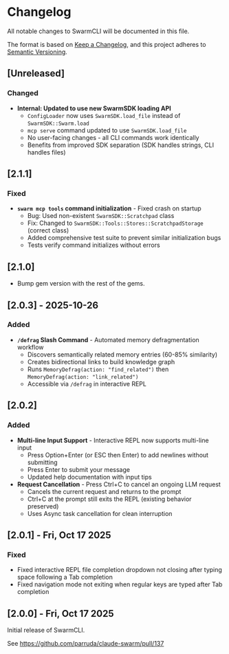 # Changelog

All notable changes to SwarmCLI will be documented in this file.

The format is based on [Keep a Changelog](https://keepachangelog.com/en/1.0.0/),
and this project adheres to [Semantic Versioning](https://semver.org/spec/v2.0.0.html).

## [Unreleased]

### Changed

- **Internal: Updated to use new SwarmSDK loading API**
  - `ConfigLoader` now uses `SwarmSDK.load_file` instead of `SwarmSDK::Swarm.load`
  - `mcp serve` command updated to use `SwarmSDK.load_file`
  - No user-facing changes - all CLI commands work identically
  - Benefits from improved SDK separation (SDK handles strings, CLI handles files)

## [2.1.1]

### Fixed
- **`swarm mcp tools` command initialization** - Fixed crash on startup
  - Bug: Used non-existent `SwarmSDK::Scratchpad` class
  - Fix: Changed to `SwarmSDK::Tools::Stores::ScratchpadStorage` (correct class)
  - Added comprehensive test suite to prevent similar initialization bugs
  - Tests verify command initializes without errors

## [2.1.0]
- Bump gem version with the rest of the gems.

## [2.0.3] - 2025-10-26

### Added
- **`/defrag` Slash Command** - Automated memory defragmentation workflow
  - Discovers semantically related memory entries (60-85% similarity)
  - Creates bidirectional links to build knowledge graph
  - Runs `MemoryDefrag(action: "find_related")` then `MemoryDefrag(action: "link_related")`
  - Accessible via `/defrag` in interactive REPL

## [2.0.2]

### Added
- **Multi-line Input Support** - Interactive REPL now supports multi-line input
  - Press Option+Enter (or ESC then Enter) to add newlines without submitting
  - Press Enter to submit your message
  - Updated help documentation with input tips
- **Request Cancellation** - Press Ctrl+C to cancel an ongoing LLM request
  - Cancels the current request and returns to the prompt
  - Ctrl+C at the prompt still exits the REPL (existing behavior preserved)
  - Uses Async task cancellation for clean interruption

## [2.0.1] - Fri, Oct 17 2025

### Fixed

- Fixed interactive REPL file completion dropdown not closing after typing space following a Tab completion
- Fixed navigation mode not exiting when regular keys are typed after Tab completion

## [2.0.0] - Fri, Oct 17 2025

Initial release of SwarmCLI.

See https://github.com/parruda/claude-swarm/pull/137
